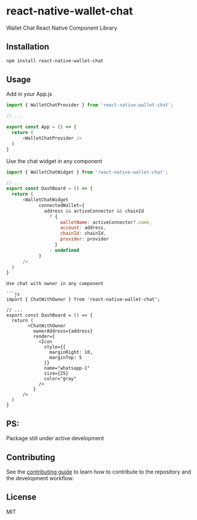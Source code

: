# react-native-wallet-chat

Wallet Chat React Native Component Library

## Installation

```sh
npm install react-native-wallet-chat
```

## Usage

Add in your App.js 

```js
import { WalletChatProvider } from 'react-native-wallet-chat';

// ...

export const App = () => {
  return (
      <WalletChatProvider />
  )
}
```
Use the chat widget in any component

```js
import { WalletChatWidget } from 'react-native-wallet-chat';

// ...
export const DashBoard = () => {
  return (
      <WalletChatWidget
            connectedWallet={
              address && activeConnector && chainId
                ? {
                    walletName: activeConnector?.name,
                    account: address,
                    chainId: chainId,
                    provider: provider
                  }
                : undefined
            }
      />
  )
}
```


```
Use chat with owner in any component

```js
import { ChatWithOwner } from 'react-native-wallet-chat';

// ...
export const DashBoard = () => {
  return (
        <ChatWithOwner
          ownerAddress={address}
          render={
            <Icon
              style={{
                marginRight: 10,
                marginTop: 5
              }}
              name="whatsapp-1"
              size={25}
              color="gray"
            />
          }
      />
  )
}
```

## PS:

Package still under active development

## Contributing

See the [contributing guide](CONTRIBUTING.md) to learn how to contribute to the repository and the development workflow.

## License

MIT
